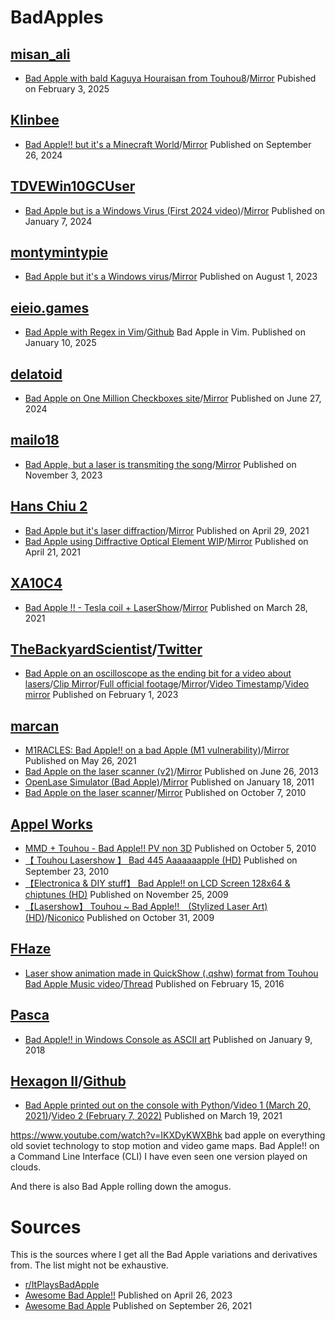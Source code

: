 # BadApples

## [misan_ali](https://www.tiktok.com/@misan_ali)
- [Bad Apple with bald Kaguya Houraisan from Touhou8](https://www.tiktok.com/@misan_ali/video/7466798468321856801)/[Mirror](https://www.youtube.com/watch?v=2nYZxMmlYe4) Pubished on February 3, 2025
## [Klinbee](https://www.youtube.com/@Klinbee)
- [Bad Apple!! but it's a Minecraft World](https://www.youtube.com/watch?v=RN3QW9SVnds)/[Mirror](https://www.youtube.com/watch?v=sdF9y3UFR58) Published on September 26, 2024
## [TDVEWin10GCUser](https://www.youtube.com/@TDVEWin10GCUser)
- [Bad Apple but is a Windows Virus (First 2024 video)](https://www.youtube.com/watch?v=eFSVK3B7yTs)/[Mirror](https://www.youtube.com/watch?v=kjTYVHcTA-E) Published on January 7, 2024
## [montymintypie](https://www.youtube.com/@montymintypie)
- [Bad Apple but it's a Windows virus](https://www.youtube.com/watch?v=EZpZwunMzuE)/[Mirror](https://www.youtube.com/watch?v=59ZUIo--uZ0) Published on August 1, 2023
## [eieio.games](https://eieio.games/)
- [Bad Apple with Regex in Vim](https://eieio.games/blog/bad-apple-with-regex-in-vim/)/[Github](https://github.com/nolenroyalty/vim-badapple) Bad Apple in Vim. Published on January 10, 2025
## [delatoid](https://x.com/delatoid)
- [Bad Apple on One Million Checkboxes site](https://x.com/delatoid/status/1806130369269580081)/[Mirror](https://www.youtube.com/watch?v=-ux6GKlkMt8) Published on June 27, 2024
## [mailo18](https://www.reddit.com/user/mailo18/)
- [Bad Apple, but a laser is transmiting the song](https://www.reddit.com/r/touhou/comments/17mk9yb/bad_apple_but_a_laser_is_transmiting_the_song/)/[Mirror](https://www.youtube.com/watch?v=vLC1KZ5u2pc&feature=youtu.be) Published on November 3, 2023
## [Hans Chiu 2](https://www.youtube.com/@hanschiu3d)
- [Bad Apple but it's laser diffraction](https://www.youtube.com/watch?v=3rBrQOcH6o0)/[Mirror](https://www.youtube.com/watch?v=j8P3HhXT0WI) Published on April 29, 2021
- [Bad Apple using Diffractive Optical Element WIP](https://www.youtube.com/watch?v=G_HDjA2D59E)/[Mirror](https://www.youtube.com/watch?v=CpaZAY6Z6MU) Published on April 21, 2021
## [XA10C4](https://www.youtube.com/@XA10C49876)
- [Bad Apple !! - Tesla coil + LaserShow](https://www.youtube.com/watch?v=nNC6aTSKiwk)/[Mirror](https://www.youtube.com/watch?v=yNQRabM6H10) Published on March 28, 2021
## [TheBackyardScientist](https://www.youtube.com/@TheBackyardScientist)/[Twitter](https://x.com/ChemicalKevy)
- [Bad Apple on an oscilloscope as the ending bit for a video about lasers](https://x.com/TouhouHijackLOL/status/1858267297414307863)/[Clip Mirror](https://files.catbox.moe/4gomjs.mp4)/[Full official footage](https://x.com/ChemicalKevy/status/1620995433870036993)/[Mirror](https://files.catbox.moe/1xtjtt.mp4)/[Video Timestamp](https://www.youtube.com/watch?v=SXeeRgEY2UE&t=660s)/[Video mirror](https://www.youtube.com/watch?v=7XiV2VmJTzw) Published on  February 1, 2023
## [marcan](https://www.youtube.com/@marcan42)
- [M1RACLES: Bad Apple!! on a bad Apple (M1 vulnerability)](https://www.youtube.com/watch?v=hLQKrEh6w7M)/[Mirror](https://www.youtube.com/watch?v=FD4W6q7IAh8) Published on May 26, 2021
- [Bad Apple on the laser scanner (v2)](https://www.youtube.com/watch?v=5A9Eh6D-K_g)/[Mirror](https://www.youtube.com/watch?v=d0XLWCG3bmY) Published on June 26, 2013
- [OpenLase Simulator (Bad Apple)](https://www.youtube.com/watch?v=H9rfNG0tqzs)/[Mirror](https://www.youtube.com/watch?v=q02aPmqkZ6M) Published on January 18, 2011
- [Bad Apple on the laser scanner](https://www.youtube.com/watch?v=uJaAYD0YT44)/[Mirror](https://www.youtube.com/watch?v=rSDfaxBS4To) Published on October 7, 2010
## [Appel Works](https://www.youtube.com/@AppelWorksC)
- [MMD + Touhou - Bad Apple!! PV non 3D](https://www.youtube.com/watch?v=7n13wZzPTgw) Published on October 5, 2010
- [【 Touhou Lasershow 】 Bad 445 Aaaaaaapple (HD)](https://www.youtube.com/watch?v=UkJ_9bBn-Hc) Published on September 23, 2010
- [【Electronica & DIY stuff】 Bad Apple!! on LCD Screen 128x64 & chiptunes (HD)](https://www.youtube.com/watch?v=FDBVCNdWQCk) Published on November 25, 2009
- [【Lasershow】 Touhou ~ Bad Apple!!　(Stylized Laser Art) (HD)](https://www.youtube.com/watch?v=nKavqWoifWA)/[Niconico](https://www.nicovideo.jp/watch/sm8853380) Published on October 31, 2009
## [FHaze](https://www.youtube.com/@FHaze7)
- [Laser show animation made in QuickShow (.qshw) format from Touhou Bad Apple Music video](https://www.youtube.com/watch?v=IqGk_c-6ML4)/[Thread](https://www.photonlexicon.com/forums/showthread.php/25192-QuickShow-Touhou-Bad-Apple) Published on February 15, 2016
## [Pasca](https://github.com/Pasc99)
- [Bad Apple!! in Windows Console as ASCII art](https://github.com/Pasc99/text2BAinWinConsole) Published on January 9, 2018
## [Hexagon II](https://www.youtube.com/@HexagonII)/[Github](https://github.com/CalvinLoke)
- [Bad Apple printed out on the console with Python](https://github.com/CalvinLoke/bad-apple)/[Video 1 (March 20, 2021)](https://www.youtube.com/watch?v=AZfrXrk3ZHc)/[Video 2 (February 7, 2022)](https://www.youtube.com/watch?v=bKWNj9efQUE) Published on March 19, 2021

https://www.youtube.com/watch?v=IKXDyKWXBhk
bad apple on everything old soviet technology to stop motion and video game maps.
 Bad Apple!! on a Command Line Interface (CLI)
I have even seen one version played on clouds.

And there is also Bad Apple rolling down the amogus. 

# Sources
This is the sources where I get all the Bad Apple variations and derivatives from. The list might not be exhaustive.
- [r/ItPlaysBadApple](https://www.reddit.com/r/ItPlaysBadApple)
- [Awesome Bad Apple!!](https://github.com/oofdere/awesome-badapple) Published on April 26, 2023
- [Awesome Bad Apple](https://github.com/sortedcord/awesome-bad-apple) Published on September 26, 2021
